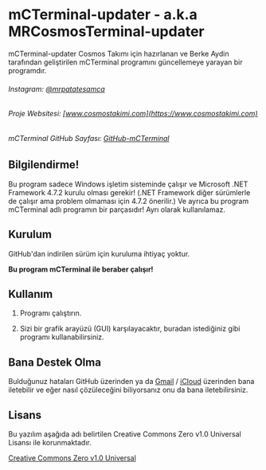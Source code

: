 # mCTerminal-updater - a.k.a MRCosmosTerminal-updater

mCTerminal-updater Cosmos Takımı için hazırlanan ve Berke Aydin tarafından geliştirilen mCTerminal programını güncellemeye yarayan bir programdır.
###### Instagram: [@mrpatatesamca](https://www.instagram.com/mrpatatesamca)
###### Proje Websitesi: [www.cosmostakimi.com](https://www.cosmostakimi.com)
###### mCTerminal GitHub Sayfası: [GitHub-mCTerminal](https://github.com/mrpatatesamca/mCTerminal)


## Bilgilendirme!

Bu program sadece Windows işletim sisteminde çalışır ve Microsoft .NET Framework 4.7.2 kurulu olması gerekir! (.NET Framework diğer sürümlerle de çalışır ama problem olmaması için 4.7.2 önerilir.)
Ve ayrıca bu program mCTerminal adlı programın bir parçasıdır! Ayrı olarak kullanılamaz.

## Kurulum

GitHub'dan indirilen sürüm için kuruluma ihtiyaç yoktur. 

**Bu program mCTerminal ile beraber çalışır!**


## Kullanım

1. Programı çalıştırın.

2. Sizi bir grafik arayüzü (GUI) karşılayacaktır, buradan istediğiniz gibi programı kullanabilirsiniz.

## Bana Destek Olma
Bulduğunuz hataları GitHub üzerinden ya da [Gmail](mailto:berkeaydin618@gmail.com) / [iCloud](mailto:berke_aydin61@icloud.com) üzerinden bana iletebilir ve eğer nasıl çözüleceğini biliyorsanız onu da bana iletebilirsiniz.

## Lisans
Bu yazılım aşağıda adı belirtilen Creative Commons Zero v1.0 Universal Lisansı ile korunmaktadır.

[Creative Commons Zero v1.0 Universal](https://creativecommons.org/publicdomain/zero/1.0/legalcode)

